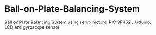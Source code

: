 # Ball-on-Plate-Balancing-System
Ball on Plate Balancing System using servo motors, PIC18F452 , Arduino, LCD and gyroscope sensor
